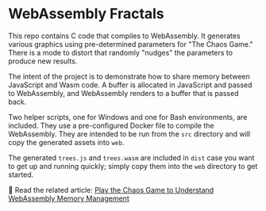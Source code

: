 # WebAssembly Fractals

This repo contains C code that compiles to WebAssembly. It generates various graphics using pre-determined parameters for "The Chaos Game." There is a mode to distort that randomly "nudges" the parameters to produce new results.

The intent of the project is to demonstrate how to share memory between JavaScript and Wasm code. A buffer is allocated in JavaScript and passed to WebAssembly, and WebAssembly renders to a buffer that is passed back.

Two helper scripts, one for Windows and one for Bash environments, are included. They use a pre-configured Docker file to compile the WebAssembly. They are intended to be run from the `src` directory and will copy the generated assets into `web`.

The generated `trees.js` and `trees.wasm` are included in `dist` case you want to get up and running quickly; simply copy them into the `web` directory to get started.

🔗 Read the related article: [Play the Chaos Game to Understand WebAssembly Memory Management](https://blog.jeremylikness.com/play-the-chaos-game-to-understand-webassembly-memory-management-5feaa7553a5)

